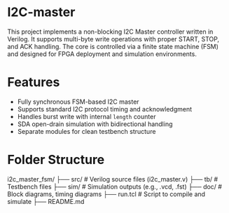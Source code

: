 # I2C-master
This project implements a non-blocking I2C Master controller written in Verilog. It supports multi-byte write operations with proper START, STOP, and ACK handling. The core is controlled via a finite state machine (FSM) and designed for FPGA deployment and simulation environments.

# Features
- Fully synchronous FSM-based I2C master
- Supports standard I2C protocol timing and acknowledgment
- Handles burst write with internal `length` counter
- SDA open-drain simulation with bidirectional handling
- Separate modules for clean testbench structure

# Folder Structure
i2c_master_fsm/
├── src/ # Verilog source files (i2c_master.v)
├── tb/ # Testbench files
├── sim/ # Simulation outputs (e.g., .vcd, .fst)
├── doc/ # Block diagrams, timing diagrams
├── run.tcl # Script to compile and simulate
├── README.md
